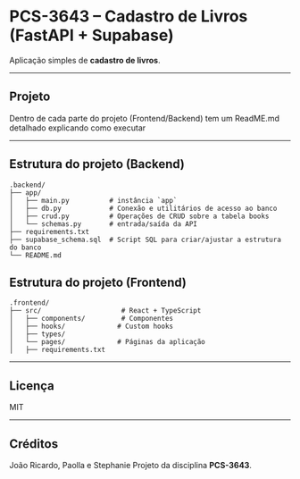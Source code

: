 # PCS-3643 – Cadastro de Livros (FastAPI + Supabase)

Aplicação simples de **cadastro de livros**.

---

## Projeto

Dentro de cada parte do projeto (Frontend/Backend) tem um ReadME.md detalhado explicando como executar

---

## Estrutura do projeto (Backend)

```
.backend/
├── app/
│   ├── main.py          # instância `app`
│   ├── db.py            # Conexão e utilitários de acesso ao banco 
│   ├── crud.py          # Operações de CRUD sobre a tabela books
│   └── schemas.py       # entrada/saída da API
├── requirements.txt     
├── supabase_schema.sql  # Script SQL para criar/ajustar a estrutura do banco
└── README.md
```
## Estrutura do projeto (Frontend)

```
.frontend/
├── src/                    # React + TypeScript
│   ├── components/         # Componentes 
│   ├── hooks/             # Custom hooks
│   ├── types/             
│   └── pages/             # Páginas da aplicação
│   ├── requirements.txt     

```
---


## Licença

MIT

---

## Créditos

João Ricardo, Paolla e Stephanie
Projeto da disciplina **PCS-3643**.  
